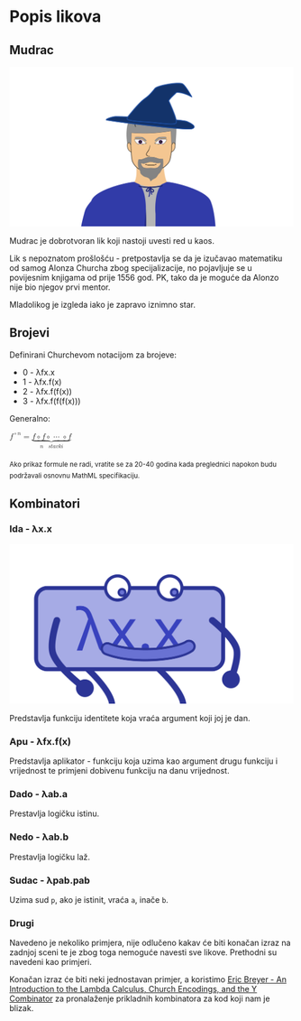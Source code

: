 # Popis likova

## Mudrac

![prikaz mudraca](./likovi/mudrac.svg)

Mudrac je dobrotvoran lik koji nastoji uvesti red u kaos.

Lik s nepoznatom prošlošću - pretpostavlja se da je izučavao matematiku od samog
Alonza Churcha zbog specijalizacije, no pojavljuje se u povijesnim knjigama od
prije 1556 god. PK, tako da je moguće da Alonzo nije bio njegov prvi mentor.

Mladolikog je izgleda iako je zapravo iznimno star.

## Brojevi

Definirani Churchevom notacijom za brojeve:

- 0 - λfx.x
- 1 - λfx.f(x)
- 2 - λfx.f(f(x))
- 3 - λfx.f(f(f(x)))

Generalno:

<math xmlns="http://www.w3.org/1998/Math/MathML"><msup><mi>f</mi><mrow><mo>&#x2218;</mo><mi>n</mi></mrow></msup><mo>=</mo><munder accentunder='false'><munder accentunder='true'><mrow><mi>f</mi><mo>&#x2218;</mo><mi>f</mi><mo>&#x2218;</mo><mo>&#x22ef;</mo><mo>&#x2218;</mo><mi>f</mi></mrow><mo>&#x23df;</mo></munder><mrow><mi>n</mi><mo>&#xA0;</mo><mi>s</mi><mi>t</mi><mi>a</mi><mi>v</mi><mi>k</mi><mi>i</mi></mrow></munder></math>

<sub>Ako prikaz formule ne radi, vratite se za 20-40 godina kada preglednici napokon budu podržavali osnovnu MathML specifikaciju.</sub>

## Kombinatori

### Ida - λx.x

![prikaz ide](./likovi/kombinator.svg)

Predstavlja funkciju identitete koja vraća argument koji joj je dan.

### Apu - λfx.f(x)

Predstavlja aplikator - funkciju koja uzima kao argument drugu funkciju i
vrijednost te primjeni dobivenu funkciju na danu vrijednost.

### **Da**do - λab.a

Prestavlja logičku istinu.

### **Ne**do - λab.b

Prestavlja logičku laž.

### Sudac - λpab.pab

Uzima sud `p`, ako je istinit, vraća `a`, inače `b`.

### Drugi

Navedeno je nekoliko primjera, nije odlučeno kakav će biti konačan izraz na
zadnjoj sceni te je zbog toga nemoguće navesti sve likove. Prethodni su navedeni
kao primjeri.

Konačan izraz će biti neki jednostavan primjer, a koristimo [Eric Breyer - An
Introduction to the Lambda Calculus, Church Encodings, and the Y
Combinator](https://www.ericbreyer.com/static/introtolc.pdf) za pronalaženje
prikladnih kombinatora za kod koji nam je blizak.
